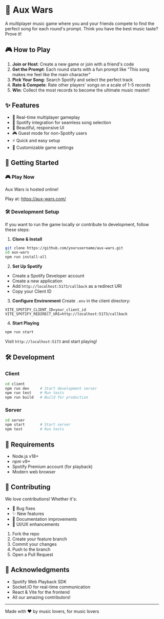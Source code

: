 # 🎵 Aux Wars

A multiplayer music game where you and your friends compete to find the perfect song for each round's prompt. Think you have the best music taste? Prove it!

## 🎮 How to Play

1. **Join or Host**: Create a new game or join with a friend's code
2. **Get the Prompt**: Each round starts with a fun prompt like "This song makes me feel like the main character"
3. **Pick Your Song**: Search Spotify and select the perfect track
4. **Rate & Compete**: Rate other players' songs on a scale of 1-5 records
5. **Win**: Collect the most records to become the ultimate music master!

## ✨ Features

- 🎯 Real-time multiplayer gameplay
- 🎵 Spotify integration for seamless song selection
- 🎨 Beautiful, responsive UI
- 🎮 Guest mode for non-Spotify users
- ⚡ Quick and easy setup
- 🎲 Customizable game settings

## 🚀 Getting Started

### 🎮 Play Now
Aux Wars is hosted online!

Play at: https://aux-wars.com/

### 🛠️ Development Setup
If you want to run the game locally or contribute to development, follow these steps:

1. **Clone & Install**
```bash
git clone https://github.com/yourusername/aux-wars.git
cd aux-wars
npm run install-all
```

2. **Set Up Spotify**
- Create a Spotify Developer account
- Create a new application
- Add `http://localhost:5173/callback` as a redirect URI
- Copy your Client ID

3. **Configure Environment**
Create `.env` in the client directory:
```
VITE_SPOTIFY_CLIENT_ID=your_client_id
VITE_SPOTIFY_REDIRECT_URI=http://localhost:5173/callback
```

4. **Start Playing**
```bash
npm run start
```
Visit `http://localhost:5173` and start playing!

## 🛠️ Development

### Client
```bash
cd client
npm run dev     # Start development server
npm run test    # Run tests
npm run build   # Build for production
```

### Server
```bash
cd server
npm start       # Start server
npm test        # Run tests
```

## 🎯 Requirements

- Node.js v18+
- npm v9+
- Spotify Premium account (for playback)
- Modern web browser

## 🤝 Contributing

We love contributions! Whether it's:
- 🐛 Bug fixes
- ✨ New features
- 📝 Documentation improvements
- 🎨 UI/UX enhancements

1. Fork the repo
2. Create your feature branch
3. Commit your changes
4. Push to the branch
5. Open a Pull Request

## 🙏 Acknowledgments

- Spotify Web Playback SDK
- Socket.IO for real-time communication
- React & Vite for the frontend
- All our amazing contributors!

---

Made with ❤️ by music lovers, for music lovers 
